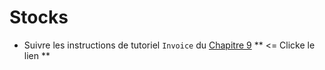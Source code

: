 # Stocks

* Suivre les instructions de tutoriel `Invoice` du [Chapitre 9](../M.Manning/chapter9) ** <= Clicke le lien **
